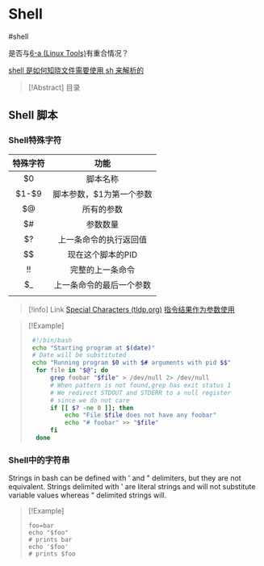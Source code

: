 # Shell
#shell

是否与[6-a (Linux Tools)](6-a%20(Linux%20Tools).md)有重合情况？

[shell 是如何知晓文件需要使用 sh 来解析的](https://en.wikipedia.org/wiki/Shebang_(Unix))

> [!Abstract] 目录
> 

## Shell 脚本
### Shell特殊字符

|  特殊字符   |      功能       |
| :-----: | :-----------: |
|   $0    |     脚本名称      |
| \$1-\$9 | 脚本参数，$1为第一个参数 |
|   $@    |     所有的参数     |
|   $#    |     参数数量      |
|   $?    |  上一条命令的执行返回值  |
|   \$$   |  现在这个脚本的PID   |
| !!<br>  |   完整的上一条命令    |
|   $_    | 上一条命令的最后一个参数  |
|         |               |

> [!info] Link
> [Special Characters (tldp.org)](https://tldp.org/LDP/abs/html/special-chars.html)
> [指令结果作为参数使用](files/slides/6.null/missing%20semester%20en.pdf#page=12&selection=65,0,126,1)

> [!Example]
> 
> 
> ```bash
>  #!/bin/bash 
>  echo "Starting program at $(date)" 
>  # Date will be substituted 
>  echo "Running program $0 with $# arguments with pid $$" 
>  	for file in "$@"; do 
>  		grep foobar "$file" > /dev/null 2> /dev/null 
>  		# When pattern is not found,grep has exit status 1 
>  		# We redirect STDOUT and STDERR to a null register
>  		# since we do not care 
>  		if [[ $? -ne 0 ]]; then 
>  			echo "File $file does not have any foobar" 
>  			echo "# foobar" >> "$file" 
>  		fi 
>  	done
> ```


### Shell中的字符串
Strings in bash can be defined with ' and " delimiters, but they are not equivalent. 
Strings delimited with ' are literal strings and will not substitute variable values whereas " delimited strings will.
> [!Example]
> 
> 
> ```
> foo=bar 
> echo "$foo"
> # prints bar 
> echo '$foo'
> # prints $foo
> ```
